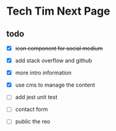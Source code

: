 # Tech Tim Next Page

## todo
- [x] ~~icon component for social medium~~
- [x] add stack overflow and github
- [x] more intro information
- [x] use cms to manage the content

- [ ] add jest unit test
- [ ] contact form
- [ ] public the reo
